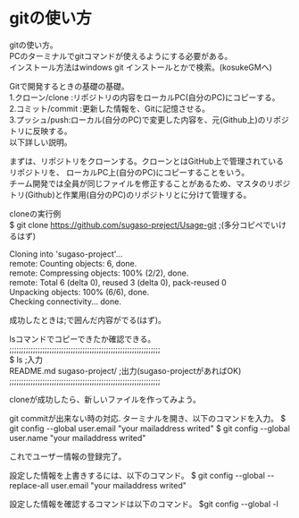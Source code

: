 # gitの使い方

gitの使い方。  
PCのターミナルでgitコマンドが使えるようにする必要がある。  
インストール方法はwindows git インストールとかで検索。(kosukeGMへ)

Gitで開発するときの基礎の基礎。  
1.クローン/clone :リポジトリの内容をローカルPC(自分のPC)にコピーする。  
2.コミット/commit :更新した情報を、Gitに記憶させる。  
3.プッシュ/push:ローカル(自分のPC)で変更した内容を、元(Github上)のリポジトリに反映する。  
以下詳しい説明。

まずは、リポジトリをクローンする。クローンとはGitHub上で管理されているリポジトリを、
ローカルPC上(自分のPC)にコピーすることをいう。  
チーム開発では全員が同じファイルを修正することがあるため、マスタのリポジトリ(Github)と作業用(自分のPC)のリポジトリとに分けて管理する。

cloneの実行例  
$ git clone https://github.com/sugaso-preject/Usage-git  ;(多分コピペでいけるはず)

Cloning into 'sugaso-project'...  
remote: Counting objects: 6, done.  
remote: Compressing objects: 100% (2/2), done.  
remote: Total 6 (delta 0), reused 3 (delta 0), pack-reused 0  
Unpacking objects: 100% (6/6), done.  
Checking connectivity... done.  

成功したときは;で囲んだ内容がでる(はず)。

lsコマンドでコピーできたか確認できる。  
;;;;;;;;;;;;;;;;;;;;;;;;;;;;;;;;;;;;;;;;;;;;;;;;;;;;;;;;;;;;;;;;  
$ ls			      ;入力  
README.md  sugaso-project/    ;出力(sugaso-projectがあればOK)  
;;;;;;;;;;;;;;;;;;;;;;;;;;;;;;;;;;;;;;;;;;;;;;;;;;;;;;;;;;;;;;;;  

cloneが成功したら、新しいファイルを作ってみよう。




git commitが出来ない時の対応.
ターミナルを開き、以下のコマンドを入力。
$ git config --global user.email "your mailaddress writed"
$ git config --global user.name "your mailaddress writed"

これでユーザー情報の登録完了。

設定した情報を上書きするには、以下のコマンド。
$ git config --global --replace-all user.email "your mailaddress writed"

設定した情報を確認するコマンドは以下のコマンド。
$git config --global -l
